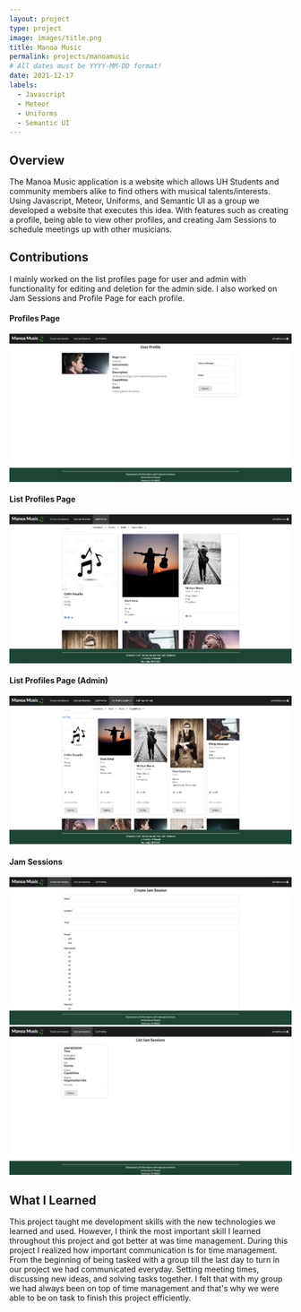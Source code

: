 ```yaml
---
layout: project
type: project
image: images/title.png
title: Manoa Music
permalink: projects/manoamusic
# All dates must be YYYY-MM-DD format!
date: 2021-12-17
labels:
  - Javascript
  - Meteor
  - Uniforms
  - Semantic UI
---
```


## Overview
The Manoa Music application is a website which allows UH Students and community members alike to find others with musical talents/interests. Using Javascript, Meteor, Uniforms, and Semantic UI as a group we developed a website that executes this idea. With features such as creating a profile, being able to view other profiles, and creating Jam Sessions to schedule meetings up with other musicians.     

## Contributions
I mainly worked on the list profiles page for user and admin with functionality for editing and deletion for the admin side. I also worked on Jam Sessions and Profile Page for each profile.

#### Profiles Page
<img class="ui image" src="../images/profile.png">

#### List Profiles Page
<img class="ui image" src="../images/listprofiles.png">

#### List Profiles Page (Admin)
<img class="ui image" src="../images/listadmin.png">

#### Jam Sessions
<img class="ui image" src="../images/createjam.png">
<img class="ui image" src="../images/listjam.png">

## What I Learned
This project taught me development skills with the new technologies we learned and used. However, I think the most important skill I learned throughout this project and got better at was time management. During this project I realized how important communication is for time management. From the beginning of being tasked with a group till the last day to turn in our project we had communicated everyday. Setting meeting times, discussing new ideas, and solving tasks together. I felt that with my group we had always been on top of time management and that's why we were able to be on task to finish this project efficiently.
